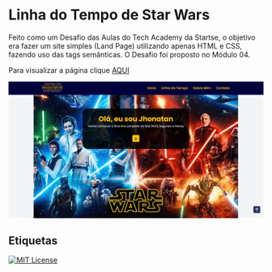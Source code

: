 
# Linha do Tempo de Star Wars

Feito como um Desafio das Aulas do Tech Academy da Startse, o objetivo era fazer um site simples (Land Page) utilizando apenas HTML e CSS, fazendo uso das tags semânticas. O Desafio foi proposto no Módulo 04.

Para visualizar a página clique [AQUI](https://jhonatancassante.github.io/startse-desafio-01/)

![Preview](/preview.jpg)

## Etiquetas

[![MIT License](https://img.shields.io/github/license/jhonatancassante/startse-desafio-01?style=plastic)](https://github.com/jhonatancassante/startse-desafio-01/blob/main/LICENSE.md)
